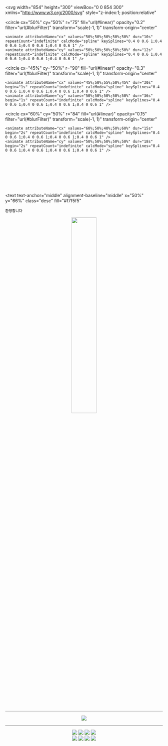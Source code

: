 
<svg
  width="854"
  height="300"
  viewBox="0 0 854 300"
  xmlns="http://www.w3.org/2000/svg"
  style="z-index:1; position:relative"
>
  <style>
    .text {
      font-size: 70px;
      font-weight: 700;
      font-family: -apple-system, BlinkMacSystemFont, Segoe UI, Helvetica, Arial, sans-serif, Apple Color Emoji, Segoe UI Emoji;
      animation: fadeIn 1.2s ease-in-out forwards;
    }
    .desc {
      font-size: 23px;
      font-weight: 500;
      font-family: -apple-system, BlinkMacSystemFont, Segoe UI, Helvetica, Arial, sans-serif, Apple Color Emoji, Segoe UI Emoji;
      animation: fadeIn 1.2s ease-in-out forwards;
    }
    @keyframes fadeIn {
      from { opacity: 0; }
      to { opacity: 1; }
    }
  </style>

  <defs>
    <linearGradient id="linear" x1="0%" y1="0%" x2="100%" y2="0%">
      <stop offset="0%" stop-color="#1D976C" />
      <stop offset="100%" stop-color="#93F9B9" />
    </linearGradient>
    <filter id="blurFilter">
      <feGaussianBlur stdDeviation="12" />
    </filter>
  </defs>

  <!-- Animated Circles -->
  <circle
    cx="50%" cy="50%" r="75"
    fill="url(#linear)" opacity="0.2"
    filter="url(#blurFilter)"
    transform="scale(-1, 1)" transform-origin="center"
  >
    <animate attributeName="cx" values="50%;50%;50%;50%;50%" dur="10s" repeatCount="indefinite" calcMode="spline" keySplines="0.4 0 0.6 1;0.4 0 0.6 1;0.4 0 0.6 1;0.4 0 0.6 1" />
    <animate attributeName="cy" values="50%;50%;50%;50%;50%" dur="12s" repeatCount="indefinite" calcMode="spline" keySplines="0.4 0 0.6 1;0.4 0 0.6 1;0.4 0 0.6 1;0.4 0 0.6 1" />
  </circle>

  <circle
    cx="45%" cy="50%" r="90"
    fill="url(#linear)" opacity="0.3"
    filter="url(#blurFilter)"
    transform="scale(-1, 1)" transform-origin="center"
  >
    <animate attributeName="cx" values="45%;50%;55%;50%;45%" dur="30s" begin="1s" repeatCount="indefinite" calcMode="spline" keySplines="0.4 0 0.6 1;0.4 0 0.6 1;0.4 0 0.6 1;0.4 0 0.6 1" />
    <animate attributeName="cy" values="50%;50%;50%;50%;50%" dur="36s" begin="1s" repeatCount="indefinite" calcMode="spline" keySplines="0.4 0 0.6 1;0.4 0 0.6 1;0.4 0 0.6 1;0.4 0 0.6 1" />
  </circle>

  <circle
    cx="60%" cy="50%" r="84"
    fill="url(#linear)" opacity="0.15"
    filter="url(#blurFilter)"
    transform="scale(-1, 1)" transform-origin="center"
  >
    <animate attributeName="cx" values="60%;50%;40%;50%;60%" dur="15s" begin="2s" repeatCount="indefinite" calcMode="spline" keySplines="0.4 0 0.6 1;0.4 0 0.6 1;0.4 0 0.6 1;0.4 0 0.6 1" />
    <animate attributeName="cy" values="50%;50%;50%;50%;50%" dur="18s" begin="2s" repeatCount="indefinite" calcMode="spline" keySplines="0.4 0 0.6 1;0.4 0 0.6 1;0.4 0 0.6 1;0.4 0 0.6 1" />
  </circle>

  <!-- Embedded Image (use image tag instead of a tag) -->
  <image
    href="https://camo.githubusercontent.com/c485c9a13a6f41629171d509e81c2f09f0332a97af2bbb81afddff784dae6a35/68747470733a2f2f76656c6f672e76656c63646e2e636f6d2f696d616765732f6a757374686967687761792f706f73742f66666131366538352d306631612d343739392d386235312d3562393433623865366632612f696d6167652e706e67"
    x="50%" y="40%" width="100" height="100"
    transform="translate(-50, -50)"
    style="animation: fadeIn 1.2s ease-in-out forwards;"
  />

  <!-- Welcome Text -->
  <text
    text-anchor="middle"
    alignment-baseline="middle"
    x="50%" y="66%"
    class="desc"
    fill="#f7f5f5"
  >
    환영합니다
  </text>
</svg>
<div align="center">

<a>
  <img align="center" src="https://velog.velcdn.com/images/justhighway/post/ffa16e85-0f1a-4799-8b51-5b943b8e6f2a/image.png" style="width: 40%"/>
</a>



---

<a>
  <img align="center" src="https://github-readme-stats.vercel.app/api?username=justhighway&count_private=true&show_icons=true&hide=stars"/>
</a>

---

<a>
  <img src="https://img.shields.io/badge/html5-%23E34F26.svg?&style=for-the-badge&logo=html5&logoColor=white" />
  <img src="https://img.shields.io/badge/css3-%231572B6.svg?&style=for-the-badge&logo=css3&logoColor=white" />
  <img src="https://img.shields.io/badge/javascript-%23F7DF1E.svg?&style=for-the-badge&logo=javascript&logoColor=black" />
  <img src="https://img.shields.io/badge/typescript-%233178C6.svg?&style=for-the-badge&logo=typescript&logoColor=white" />
</a>

<br/>

<a>
  <img src="https://img.shields.io/badge/react-%2361DAFB.svg?&style=for-the-badge&logo=react&logoColor=black" />
  <img src="https://img.shields.io/badge/next.js-%23000000.svg?&style=for-the-badge&logo=next.js&logoColor=white" />
  <img src="https://img.shields.io/badge/react%20router-%23CA4245.svg?&style=for-the-badge&logo=react%20router&logoColor=white" />
  <img src="https://img.shields.io/badge/tailwind%20css-%2338B2AC.svg?&style=for-the-badge&logo=tailwind%20css&logoColor=white" />
</a>

</div>
<!--
**justhighway/justhighway** is a ✨ _special_ ✨ repository because its `README.md` (this file) appears on your GitHub profile.

Here are some ideas to get you started:

- 🔭 I’m currently working on ...
- 🌱 I’m currently learning ...
- 👯 I’m looking to collaborate on ...
- 🤔 I’m looking for help with ...
- 💬 Ask me about ...
- 📫 How to reach me: ...
- 😄 Pronouns: ...
- ⚡ Fun fact: ...
-->
